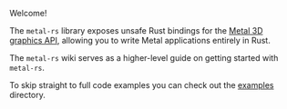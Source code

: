 Welcome!

The `metal-rs` library exposes unsafe Rust bindings for the [Metal 3D graphics API](https://developer.apple.com/metal/), allowing you to write Metal applications entirely in Rust.

The `metal-rs` wiki serves as a higher-level guide on getting started with `metal-rs`.

To skip straight to full code examples you can check out the [examples] directory.

[examples]: https://github.com/gfx-rs/metal-rs/tree/master/examples
